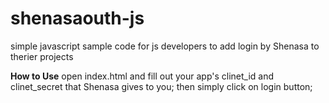 shenasaouth-js
==============

simple javascript sample code for js developers to add login by Shenasa to therier projects

**How to Use**
open index.html and fill out your app's clinet_id and clinet_secret that Shenasa gives to you;
then simply click on login button;
